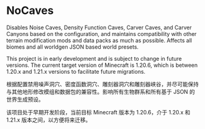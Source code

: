 # NoCaves
Disables Noise Caves, Density Function Caves, Carver Caves, and Carver Canyons based on the configuration, and maintains compatibility with other terrain modification mods and data packs as much as possible. Affects all biomes and all worldgen JSON based world presets.

This project is in early development and is subject to change in future versions. The current target version of Minecraft is 1.20.6, which is between 1.20.x and 1.21.x versions to facilitate future migrations.

根据配置禁用噪声洞穴、密度函数洞穴、雕刻器洞穴和雕刻器峡谷，并尽可能保持与其他地形修改模组和数据包的兼容性。影响所有生物群系和所有基于 JSON 的世界生成预设。

该项目处于早期开发阶段，当前目标 Minecraft 版本为 1.20.6，介于 1.20.x 和 1.21.x 版本之间，以方便将来迁移。